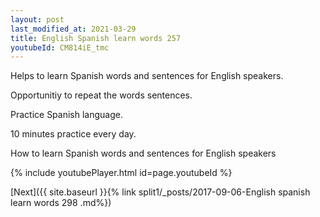 ```yaml
---
layout: post
last_modified_at: 2021-03-29
title: English Spanish learn words 257 
youtubeId: CM814iE_tmc
---
```

 
 
Helps to learn Spanish words and sentences for English speakers.

Opportunitiy to repeat the words sentences. 

Practice Spanish language. 
 
10 minutes practice every day. 
 
How to learn Spanish words and sentences for English speakers 
 
{% include youtubePlayer.html id=page.youtubeId %}
 
 
[Next]({{ site.baseurl }}{% link  split1/_posts/2017-09-06-English spanish learn words 298 .md%})
 
